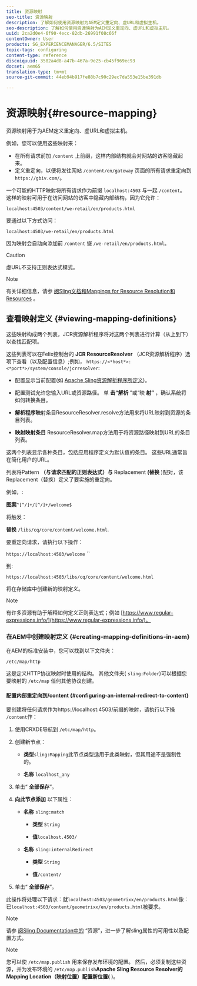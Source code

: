 ```yaml
---
title: 资源映射
seo-title: 资源映射
description: 了解如何使用资源映射为AEM定义重定向、虚URL和虚拟主机。
seo-description: 了解如何使用资源映射为AEM定义重定向、虚URL和虚拟主机。
uuid: 2ca2d0e4-6f90-4ecc-82db-26991f08c66f
contentOwner: User
products: SG_EXPERIENCEMANAGER/6.5/SITES
topic-tags: configuring
content-type: reference
discoiquuid: 3582a4d8-a47b-467a-9e25-cb45f969ec93
docset: aem65
translation-type: tm+mt
source-git-commit: 44eb94b917fe88b7c90c29ec7da553e15be391db

---
```



# 资源映射{#resource-mapping}

资源映射用于为AEM定义重定向、虚URL和虚拟主机。

例如，您可以使用这些映射来：

* 在所有请求前加 `/content` 上前缀，这样内部结构就会对网站的访客隐藏起来。
* 定义重定向，以便将发往网站 `/content/en/gateway` 页面的所有请求重定向到 `https://gbiv.com/`。

一个可能的HTTP映射将所有请求作为前缀 `localhost:4503` 与一起 `/content`。 这样的映射可用于在访问网站的访客中隐藏内部结构，因为它允许：

`localhost:4503/content/we-retail/en/products.html`

要通过以下方式访问：

`localhost:4503/we-retail/en/products.html`

因为映射会自动向添加前 `/content` 缀 `/we-retail/en/products.html`。

>[!CAUTION]
>
>虚URL不支持正则表达式模式。

>[!NOTE]
>
>有关详细信息，请参 [阅Sling文档和Mappings for Resource Resolution](https://sling.apache.org/site/resources.html)[和Resources](https://sling.apache.org/site/mappings-for-resource-resolution.html) 。

## 查看映射定义 {#viewing-mapping-definitions}

这些映射构成两个列表，JCR资源解析程序将对这两个列表进行计算（从上到下）以查找匹配项。

这些列表可以在Felix控制台的 **JCR ResourceResolver** （JCR资源解析程序）选项下查看（以及配置信息）;例如， `https://<*host*>:<*port*>/system/console/jcrresolver`:

* 配置显示当前配置(如 [Apache Sling资源解析程序所定义](/help/sites-deploying/osgi-configuration-settings.md#apacheslingresourceresolver))。

* 配置测试允许您输入URL或资源路径。 单 **击“解析** ”或“映 **射”** ，确认系统将如何转换条目。

* **解析程序映**&#x200B;射条目ResourceResolver.resolve方法用来将URL映射到资源的条目列表。

* **映射映射条目** ResourceResolver.map方法用于将资源路径映射到URL的条目列表。

这两个列表显示各种条目，包括应用程序定义为默认值的条目。 这些URL通常旨在简化用户的URL。

列表将Pattern **（与请求匹配的正则表达式）与** Replacement **(替换** )配对，该Replacement（替换）定义了要实施的重定向。

例如，:

**图案**`^[^/]+/[^/]+/welcome$`

将触发：

**替换** `/libs/cq/core/content/welcome.html`.

要重定向请求，请执行以下操作：

`https://localhost:4503/welcome` ``

到:

`https://localhost:4503/libs/cq/core/content/welcome.html`

将在存储库中创建新的映射定义。

>[!NOTE]
>
>有许多资源有助于解释如何定义正则表达式；例如 [https://www.regular-expressions.info/](https://www.regular-expressions.info/)。

### 在AEM中创建映射定义 {#creating-mapping-definitions-in-aem}

在AEM的标准安装中，您可以找到以下文件夹：

`/etc/map/http`

这是定义HTTP协议映射时使用的结构。 其他文件夹( `sling:Folder`)可以根据您要映射的 `/etc/map` 任何其他协议创建。

#### 配置内部重定向到/content {#configuring-an-internal-redirect-to-content}

要创建将任何请求作为https://localhost:4503/前缀的映射，请执行以下操 `/content`作：

1. 使用CRXDE导航到 `/etc/map/http`。

1. 创建新节点：

   * **类型**`sling:Mapping`此节点类型适用于此类映射，但其用途不是强制性的。

   * **名称** `localhost_any`

1. 单击“ **全部保存**”。
1. **向此节点添加** 以下属性：

   * **名称** `sling:match`

      * **类型** `String`

      * **值**`localhost.4503/`
   * **名称** `sling:internalRedirect`

      * **类型** `String`

      * **值**`/content/`


1. 单击“ **全部保存**”。

此操作将处理以下请求：就`localhost:4503/geometrixx/en/products.html`像：已`localhost:4503/content/geometrixx/en/products.html`被要求。

>[!NOTE]
>
>请参 [阅Sling Documentation中的](https://sling.apache.org/site/mappings-for-resource-resolution.html) “资源”，进一步了解sling属性的可用性以及配置方式。

>[!NOTE]
>
>您可以使 `/etc/map.publish` 用来保存发布环境的配置。 然后，必须复制这些资源，并为发布环境的 `/etc/map.publish`**Apache Sling Resource Resolver的Mapping Location（映射位置）配置新位置(**[](/help/sites-deploying/osgi-configuration-settings.md#apacheslingresourceresolver) )。

